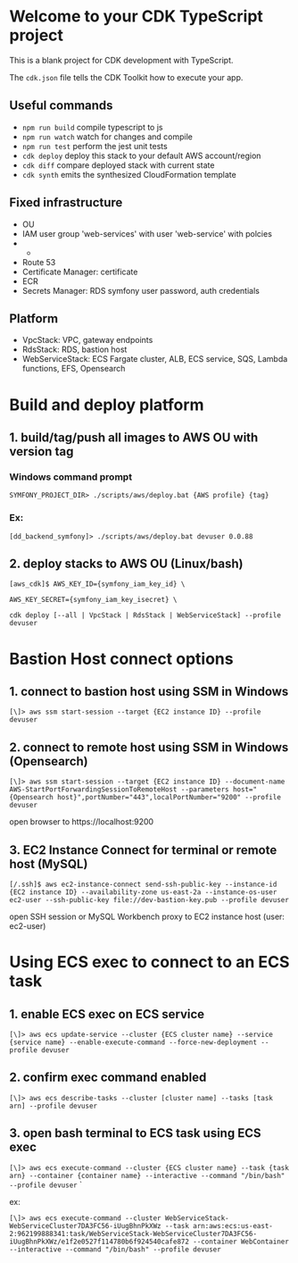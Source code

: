 # Welcome to your CDK TypeScript project

This is a blank project for CDK development with TypeScript.

The `cdk.json` file tells the CDK Toolkit how to execute your app.

## Useful commands

* `npm run build`   compile typescript to js
* `npm run watch`   watch for changes and compile
* `npm run test`    perform the jest unit tests
* `cdk deploy`      deploy this stack to your default AWS account/region
* `cdk diff`        compare deployed stack with current state
* `cdk synth`       emits the synthesized CloudFormation template

## Fixed infrastructure
- OU
- IAM user group 'web-services' with user 'web-service' with polcies
- - 
- Route 53
- Certificate Manager: certificate
- ECR
- Secrets Manager: RDS symfony user password, auth credentials

## Platform

- VpcStack: VPC, gateway endpoints
- RdsStack: RDS, bastion host
- WebServiceStack: ECS Fargate cluster, ALB, ECS service, SQS, Lambda functions, EFS, Opensearch


# Build and deploy platform
## 1. build/tag/push all images to AWS OU with version tag
### Windows command prompt

`SYMFONY_PROJECT_DIR> ./scripts/aws/deploy.bat {AWS profile} {tag}`

### Ex:

`[dd_backend_symfony]> ./scripts/aws/deploy.bat devuser 0.0.88`

## 2. deploy stacks to AWS OU (Linux/bash)

`[aws_cdk]$ AWS_KEY_ID={symfony_iam_key_id} \`

`AWS_KEY_SECRET={symfony_iam_key_isecret} \`

`cdk deploy [--all | VpcStack | RdsStack | WebServiceStack] --profile devuser`

# Bastion Host connect options
## 1. connect to bastion host using SSM in Windows

`[\]> aws ssm start-session --target {EC2 instance ID} --profile devuser`

## 2. connect  to remote host using SSM in Windows (Opensearch)

`[\]> aws ssm start-session --target {EC2 instance ID} --document-name AWS-StartPortForwardingSessionToRemoteHost --parameters host="{Opensearch host}",portNumber="443",localPortNumber="9200" --profile devuser
`

open browser to https://localhost:9200

## 3. EC2 Instance Connect for terminal or remote host (MySQL)

`[/.ssh]$ aws ec2-instance-connect send-ssh-public-key --instance-id {EC2 instance ID} --availability-zone us-east-2a --instance-os-user ec2-user --ssh-public-key file://dev-bastion-key.pub --profile devuser
`

open SSH session or MySQL Workbench proxy to EC2 instance host (user: ec2-user)


# Using ECS exec to connect to an ECS task

## 1. enable ECS exec on ECS service

`[\]> aws ecs update-service --cluster {ECS cluster name} --service {service name} --enable-execute-command --force-new-deployment --profile devuser`

## 2. confirm exec command enabled
`[\]> aws ecs describe-tasks --cluster [cluster name] --tasks [task arn] --profile devuser`


## 3. open bash terminal to ECS task using ECS exec

`[\]> aws ecs execute-command --cluster {ECS cluster name} --task {task arn} --container {container name} --interactive --command "/bin/bash" --profile devuser`
`

ex:

`
[\]> aws ecs execute-command --cluster WebServiceStack-WebServiceCluster7DA3FC56-iUugBhnPkXWz --task arn:aws:ecs:us-east-2:962199888341:task/WebServiceStack-WebServiceCluster7DA3FC56-iUugBhnPkXWz/e1f2e0527f114780b6f924540cafe872 --container WebContainer --interactive --command "/bin/bash" --profile devuser
`